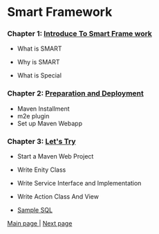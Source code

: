 # Smart Framework     


### Chapter 1: <a href="/chapter/chapter1-introduce.md">Introduce To Smart Frame work</a>

- What is SMART

- Why is SMART                      

- What is Special

### Chapter 2: <a href="/chapter/chapter2-preparation.md">Preparation and Deployment</a>

- Maven Installment
- m2e plugin
- Set up Maven Webapp


### Chapter 3: <a href="chapter3-get-started.md">Let's Try</a>
- Start a Maven Web Project   

- Write Enity Class

- Write Service Interface and Implementation

- Write Action Class And View

- <a href="/Sample.sql">Sample SQL</a>
    


     
     
<a href="/smart-framework.md">Main page </a> | <a href="/pages/1what-smart.md">  Next page</a>     



         
